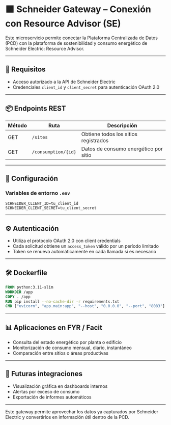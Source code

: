 # 🟩 Schneider Gateway – Conexión con Resource Advisor (SE)

Este microservicio permite conectar la Plataforma Centralizada de Datos (PCD) con la plataforma de sostenibilidad y consumo energético de Schneider Electric: Resource Advisor.

---

## 🔐 Requisitos

- Acceso autorizado a la API de Schneider Electric
- Credenciales `client_id` y `client_secret` para autenticación OAuth 2.0

---

## 📦 Endpoints REST

| Método | Ruta               | Descripción                          |
|--------|--------------------|--------------------------------------|
| GET    | `/sites`           | Obtiene todos los sitios registrados |
| GET    | `/consumption/{id}`| Datos de consumo energético por sitio |

---

## 🔧 Configuración

### Variables de entorno `.env`

```env
SCHNEIDER_CLIENT_ID=tu_client_id
SCHNEIDER_CLIENT_SECRET=tu_client_secret
```

---

## ⚙️ Autenticación

- Utiliza el protocolo OAuth 2.0 con client credentials
- Cada solicitud obtiene un `access_token` válido por un período limitado
- Token se renueva automáticamente en cada llamada si es necesario

---

## 🛠️ Dockerfile

```dockerfile
FROM python:3.11-slim
WORKDIR /app
COPY . /app
RUN pip install --no-cache-dir -r requirements.txt
CMD ["uvicorn", "app.main:app", "--host", "0.0.0.0", "--port", "8083"]
```

---

## 📊 Aplicaciones en FYR / Facit

- Consulta del estado energético por planta o edificio
- Monitorización de consumo mensual, diario, instantáneo
- Comparación entre sitios o áreas productivas

---

## 🧩 Futuras integraciones

- Visualización gráfica en dashboards internos
- Alertas por exceso de consumo
- Exportación de informes automáticos

---

Este gateway permite aprovechar los datos ya capturados por Schneider Electric y convertirlos en información útil dentro de la PCD.